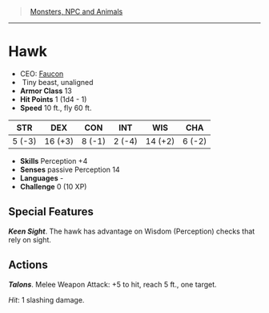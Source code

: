 ﻿> [Monsters, NPC and Animals](srd_monsters.md)

---

# Hawk

- CEO: [Faucon](hd_monsters_faucon.md)
-  Tiny beast, unaligned
- **Armor Class** 13
- **Hit Points** 1 (1d4 - 1)
- **Speed** 10 ft., fly 60 ft.

|STR|DEX|CON|INT|WIS|CHA|
|---|---|---|---|---|---|
| 5 (-3)|16 (+3)| 8 (-1)| 2 (-4)|14 (+2)| 6 (-2)|

- **Skills** Perception +4
- **Senses** passive Perception 14
- **Languages** -
- **Challenge** 0 (10 XP)

## Special Features

**_Keen Sight_**. The hawk has advantage on Wisdom (Perception) checks that rely on sight.

## Actions

**_Talons_**. Melee Weapon Attack: +5 to hit, reach 5 ft., one target.

_Hit_: 1 slashing damage.

